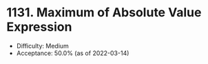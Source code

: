 # 1131. Maximum of Absolute Value Expression
- Difficulty: Medium
- Acceptance: 50.0% (as of 2022-03-14)
